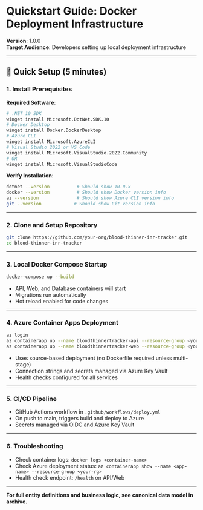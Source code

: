 # Quickstart Guide: Docker Deployment Infrastructure

**Version**: 1.0.0  
**Target Audience**: Developers setting up local deployment infrastructure

---

## 🚀 Quick Setup (5 minutes)

### 1. Install Prerequisites

**Required Software**:
```bash
# .NET 10 SDK
winget install Microsoft.DotNet.SDK.10
# Docker Desktop
winget install Docker.DockerDesktop
# Azure CLI
winget install Microsoft.AzureCLI
# Visual Studio 2022 or VS Code
winget install Microsoft.VisualStudio.2022.Community
# OR
winget install Microsoft.VisualStudioCode
```

**Verify Installation**:
```bash
dotnet --version          # Should show 10.0.x
docker --version          # Should show Docker version info
az --version              # Should show Azure CLI version info
git --version            # Should show Git version info
```

---

### 2. Clone and Setup Repository

```bash
git clone https://github.com/your-org/blood-thinner-inr-tracker.git
cd blood-thinner-inr-tracker
```

---

### 3. Local Docker Compose Startup

```bash
docker-compose up --build
```

- API, Web, and Database containers will start
- Migrations run automatically
- Hot reload enabled for code changes

---

### 4. Azure Container Apps Deployment

```bash
az login
az containerapp up --name bloodthinnertracker-api --resource-group <your-rg> --source ./src/BloodThinnerTracker.Api
az containerapp up --name bloodthinnertracker-web --resource-group <your-rg> --source ./src/BloodThinnerTracker.Web
```

- Uses source-based deployment (no Dockerfile required unless multi-stage)
- Connection strings and secrets managed via Azure Key Vault
- Health checks configured for all services

---

### 5. CI/CD Pipeline

- GitHub Actions workflow in `.github/workflows/deploy.yml`
- On push to main, triggers build and deploy to Azure
- Secrets managed via OIDC and Azure Key Vault

---

### 6. Troubleshooting

- Check container logs: `docker logs <container-name>`
- Check Azure deployment status: `az containerapp show --name <app-name> --resource-group <your-rg>`
- Health check endpoint: `/health` on API/Web

---

**For full entity definitions and business logic, see canonical data model in archive.**
